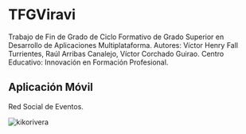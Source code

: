 # TFGViravi
Trabajo de Fin de Grado de Ciclo Formativo de Grado Superior en Desarrollo de Aplicaciones Multiplataforma. 
Autores: Víctor Henry Fall Turrientes, Raúl Arribas Canalejo, Víctor Corchado Guirao.
Centro Educativo: Innovación en Formación Profesional.
## Aplicación Móvil
Red Social de Eventos.

![kikorivera](https://c.tenor.com/A_IBnhx1Jh0AAAAC/kiko-rivera-paquirrin.gif)
